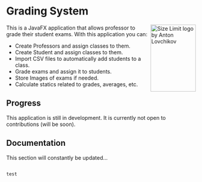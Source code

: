 # Grading System

<img src="https://imgur.com/PlKeaES.png" align="right"
     alt="Size Limit logo by Anton Lovchikov" width="120" height="178">

This is a JavaFX application that allows professor to grade their student exams. With this application you can:

* Create Professors and assign classes to them.
* Create Student and assign classes to them.
* Import CSV files to automatically add students to a class.
* Grade exams and assign it to students.
* Store Images of exams if needed.
* Calculate statics related to grades, averages, etc.

## Progress

This application is still in development. It is currently not open to contributions (will be soon).

## Documentation

This section will constantly be updated...

```java

test

```
